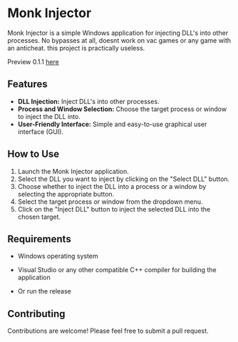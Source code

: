 # Monk Injector

Monk Injector is a simple Windows application for injecting DLL's into other processes.
No bypasses at all, doesnt work on vac games or any game with an anticheat. this project is practically useless.

Preview 0.1.1 [here](https://i.ibb.co/DQffm2z/image.png)

## Features

- **DLL Injection:** Inject DLL's into other processes.
- **Process and Window Selection:** Choose the target process or window to inject the DLL into.
- **User-Friendly Interface:** Simple and easy-to-use graphical user interface (GUI).

## How to Use

1. Launch the Monk Injector application.
2. Select the DLL you want to inject by clicking on the "Select DLL" button.
3. Choose whether to inject the DLL into a process or a window by selecting the appropriate button.
4. Select the target process or window from the dropdown menu.
5. Click on the "Inject DLL" button to inject the selected DLL into the chosen target.

## Requirements

- Windows operating system
- Visual Studio or any other compatible C++ compiler for building the application

- Or run the release 

## Contributing

Contributions are welcome! Please feel free to submit a pull request.

